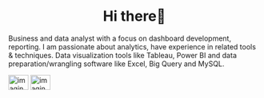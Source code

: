 <h1 align="center">Hi  there👋</h1>

Business and data analyst with a focus on dashboard development, reporting. I am passionate about analytics, have experience in related tools & techniques.
Data visualization tools like Tableau, Power BI and data preparation/wrangling software like Excel, Big Query and MySQL.

<a href="https://twitter.com/imagineazhar" target="blank"><img align="center" src="https://raw.githubusercontent.com/rahuldkjain/github-profile-readme-generator/master/src/images/icons/Social/twitter.svg" alt="imagineazhar" height="30" width="40" /></a>
<a href="https://linkedin.com/in/imagineazhar" target="blank"><img align="center" src="https://raw.githubusercontent.com/rahuldkjain/github-profile-readme-generator/master/src/images/icons/Social/linked-in-alt.svg" alt="imagineazhar" height="30" width="40" /></a>
</p>
